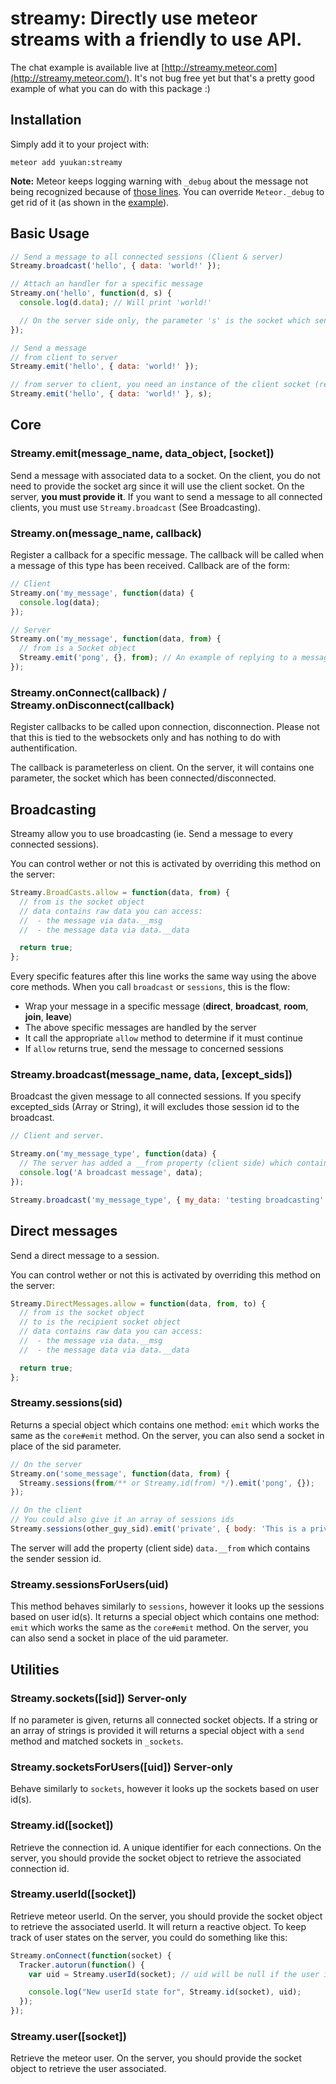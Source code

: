# streamy: Directly use meteor streams with a friendly to use API.

The chat example is available live at [http://streamy.meteor.com](http://streamy.meteor.com/). It's not bug free yet but that's a pretty good example of what you can do with this package :)

## Installation

Simply add it to your project with:

```console
meteor add yuukan:streamy
```

**Note:** Meteor keeps logging warning with `_debug` about the message not being recognized because of [those lines](https://github.com/meteor/meteor/blob/c0aab1e8d3a5f01b4bedaa1c63dea3fc8f3db9b7/packages/ddp/livedata_connection.js#L259). You can override `Meteor._debug` to get rid of it (as shown in the [example](https://github.com/YuukanOO/streamy/blob/master/examples/chat/client/app.js#L1-7)).

## Basic Usage

```javascript
// Send a message to all connected sessions (Client & server)
Streamy.broadcast('hello', { data: 'world!' });

// Attach an handler for a specific message
Streamy.on('hello', function(d, s) {
  console.log(d.data); // Will print 'world!'

  // On the server side only, the parameter 's' is the socket which sends the message, you can use it to reply to the client, see below
});

// Send a message
// from client to server
Streamy.emit('hello', { data: 'world!' });

// from server to client, you need an instance of the client socket (retrieved inside an 'on' callback or via `Streamy.sockets(sid)`)
Streamy.emit('hello', { data: 'world!' }, s);
```

## Core

### Streamy.emit(message_name, data_object, [socket])

Send a message with associated data to a socket. On the client, you do not need to provide the socket arg since it will use the client socket. On the server, **you must provide it**. If you want to send a message to all connected clients, you must use `Streamy.broadcast` (See Broadcasting).

### Streamy.on(message_name, callback)

Register a callback for a specific message. The callback will be called when a message of this type has been received. Callback are of the form:

```javascript
// Client
Streamy.on('my_message', function(data) {
  console.log(data);
});

// Server
Streamy.on('my_message', function(data, from) {
  // from is a Socket object
  Streamy.emit('pong', {}, from); // An example of replying to a message
});
```

### Streamy.onConnect(callback) / Streamy.onDisconnect(callback)

Register callbacks to be called upon connection, disconnection. Please not that this is tied to the websockets only and has nothing to do with authentification.

The callback is parameterless on client. On the server, it will contains one parameter, the socket which has been connected/disconnected.

## Broadcasting

Streamy allow you to use broadcasting (ie. Send a message to every connected sessions).

You can control wether or not this is activated by overriding this method on the server:

```javascript
Streamy.BroadCasts.allow = function(data, from) {
  // from is the socket object
  // data contains raw data you can access:
  //  - the message via data.__msg
  //  - the message data via data.__data

  return true;
};
```

Every specific features after this line works the same way using the above core methods. When you call `broadcast` or `sessions`, this is the flow:

- Wrap your message in a specific message (__direct__, __broadcast__, __room__, __join__, __leave__)
- The above specific messages are handled by the server
- It call the appropriate `allow` method to determine if it must continue
- If `allow` returns true, send the message to concerned sessions

### Streamy.broadcast(message_name, data, [except_sids])

Broadcast the given message to all connected sessions. If you specify excepted_sids (Array or String), it will excludes those session id to the broadcast.

```javascript
// Client and server.

Streamy.on('my_message_type', function(data) {
  // The server has added a __from property (client side) which contains the session id of the sender
  console.log('A broadcast message', data);
});

Streamy.broadcast('my_message_type', { my_data: 'testing broadcasting' });
```

## Direct messages

Send a direct message to a session.

You can control wether or not this is activated by overriding this method on the server:

```javascript
Streamy.DirectMessages.allow = function(data, from, to) {
  // from is the socket object
  // to is the recipient socket object
  // data contains raw data you can access:
  //  - the message via data.__msg
  //  - the message data via data.__data

  return true;
};
```

### Streamy.sessions(sid)

Returns a special object which contains one method: `emit` which works the same as the `core#emit` method. On the server, you can also send a socket in place of the sid parameter.

```javascript
// On the server
Streamy.on('some_message', function(data, from) {
  Streamy.sessions(from/** or Streamy.id(from) */).emit('pong', {});
});

// On the client
// You could also give it an array of sessions ids
Streamy.sessions(other_guy_sid).emit('private', { body: 'This is a private message' });
```

The server will add the property (client side) `data.__from` which contains the sender session id.

### Streamy.sessionsForUsers(uid)

This method behaves similarly to `sessions`, however it looks up the sessions based on user id(s). It returns a special object which contains one method: `emit` which works the same as the `core#emit` method. On the server, you can also send a socket in place of the uid parameter.

## Utilities

### Streamy.sockets([sid]) Server-only

If no parameter is given, returns all connected socket objects. If a string or an array of strings is provided it will returns a special object with a `send` method and matched sockets in `_sockets`.

### Streamy.socketsForUsers([uid]) Server-only

Behave similarly to `sockets`, however it looks up the sockets based on user id(s).

### Streamy.id([socket])

Retrieve the connection id. A unique identifier for each connections. On the server, you should provide the socket object to retrieve the associated connection id.

### Streamy.userId([socket])

Retrieve meteor userId. On the server, you should provide the socket object to retrieve the associated userId. It will return a reactive object. To keep track of user states on the server, you could do something like this:

```javascript
Streamy.onConnect(function(socket) {
  Tracker.autorun(function() {
    var uid = Streamy.userId(socket); // uid will be null if the user is not logged in, otherwise, it will take the userId value

    console.log("New userId state for", Streamy.id(socket), uid);
  });
});
```

### Streamy.user([socket])

Retrieve the meteor user. On the server, you should provide the socket object to retrieve the user associated.
